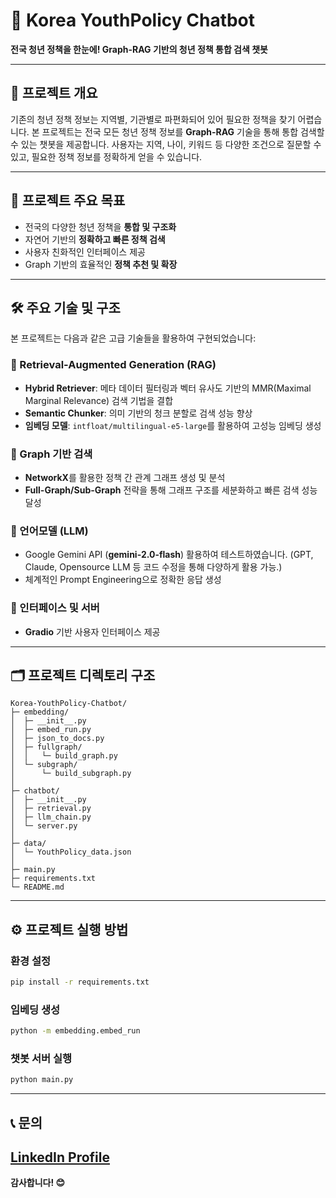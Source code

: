 # 🎯 Korea YouthPolicy Chatbot

**전국 청년 정책을 한눈에! Graph-RAG 기반의 청년 정책 통합 검색 챗봇**

---

## 🔎 프로젝트 개요

기존의 청년 정책 정보는 지역별, 기관별로 파편화되어 있어 필요한 정책을 찾기 어렵습니다. 본 프로젝트는 전국 모든 청년 정책 정보를 **Graph-RAG** 기술을 통해 통합 검색할 수 있는 챗봇을 제공합니다. 사용자는 지역, 나이, 키워드 등 다양한 조건으로 질문할 수 있고, 필요한 정책 정보를 정확하게 얻을 수 있습니다.

---

## 🚀 프로젝트 주요 목표

* 전국의 다양한 청년 정책을 **통합 및 구조화**
* 자연어 기반의 **정확하고 빠른 정책 검색**
* 사용자 친화적인 인터페이스 제공
* Graph 기반의 효율적인 **정책 추천 및 확장**

---

## 🛠️ 주요 기술 및 구조

본 프로젝트는 다음과 같은 고급 기술들을 활용하여 구현되었습니다:

### 📌 Retrieval-Augmented Generation (RAG)

* **Hybrid Retriever**: 메타 데이터 필터링과 벡터 유사도 기반의 MMR(Maximal Marginal Relevance) 검색 기법을 결합
* **Semantic Chunker**: 의미 기반의 청크 분할로 검색 성능 향상
* **임베딩 모델**: `intfloat/multilingual-e5-large`를 활용하여 고성능 임베딩 생성

### 📌 Graph 기반 검색

* **NetworkX**를 활용한 정책 간 관계 그래프 생성 및 분석
* **Full-Graph/Sub-Graph** 전략을 통해 그래프 구조를 세분화하고 빠른 검색 성능 달성

### 📌 언어모델 (LLM)

* Google Gemini API (**gemini-2.0-flash**) 활용하여 테스트하였습니다. (GPT, Claude, Opensource LLM 등 코드 수정을 통해 다양하게 활용 가능.)
* 체계적인 Prompt Engineering으로 정확한 응답 생성

### 📌 인터페이스 및 서버

* **Gradio** 기반 사용자 인터페이스 제공

---

## 🗂️ 프로젝트 디렉토리 구조

```
Korea-YouthPolicy-Chatbot/
├─ embedding/
│  ├─ __init__.py
│  ├─ embed_run.py
│  ├─ json_to_docs.py
│  ├─ fullgraph/
│  │   └─ build_graph.py
│  └─ subgraph/
│      └─ build_subgraph.py
│
├─ chatbot/
│  ├─ __init__.py
│  ├─ retrieval.py
│  ├─ llm_chain.py
│  └─ server.py
│
├─ data/
│  └─ YouthPolicy_data.json
│
├─ main.py
├─ requirements.txt
└─ README.md
```

---

## ⚙️ 프로젝트 실행 방법

### 환경 설정

```bash
pip install -r requirements.txt
```

### 임베딩 생성

```bash
python -m embedding.embed_run
```

### 챗봇 서버 실행

```bash
python main.py
```

---

## 📞 문의

[LinkedIn Profile](www.linkedin.com/in/raheun-g-1066171b8)
---

**감사합니다! 😊**
